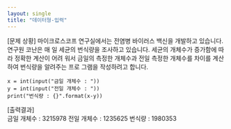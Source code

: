 ```yaml
---
layout: single
title: "데이터형-입력"
---
```


[문제 상황] 
마이크로스코프 연구실에서는 전염병 바이러스 백신을 개발하고 있습니다. 연구원 코난은 매 일 세균의 번식량을 조사하고 있습니다. 세균의 개체수가 증가함에 따라 정확한 계산이 어려 워서 금일의 측정한 개체수과 전일 측정한 개체수를 차이를 계산하여 번식량을 알려주는 프로 그램을 작성하려고 합니다. 

~~~
x = int(input("금일 개체수 : "))
y = int(input("전일 개체수 : "))
print("번식량 : {}".format(x-y))
~~~

[출력결과]  
금일 개체수 : 3215978
전일 개체수 : 1235625
번식량 : 1980353

